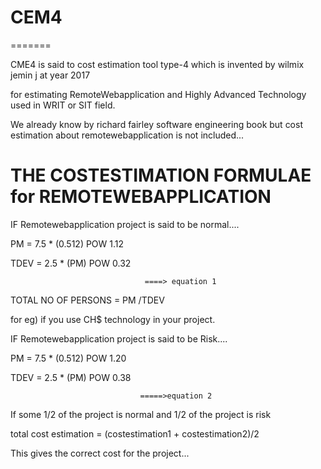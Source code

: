 # CEM4
=======

CME4  is  said  to  cost estimation  tool type-4  which is  invented  by  wilmix  jemin  j  at  year  2017

for  estimating  RemoteWebapplication and   Highly  Advanced  Technology   used  in  WRIT or  SIT field.   


We  already  know  by richard fairley software  engineering book but  cost estimation about remotewebapplication   is  not  included...



THE  COSTESTIMATION   FORMULAE  for  REMOTEWEBAPPLICATION
===========================================================


IF  Remotewebapplication  project  is  said  to be  normal....

PM =  7.5  *  (0.512) POW   1.12 

TDEV =  2.5 * (PM) POW  0.32
                              
                                  ====> equation 1

TOTAL  NO  OF  PERSONS  =   PM /TDEV

for  eg)   if  you   use  CH$  technology  in  your project.




IF  Remotewebapplication  project  is  said  to be  Risk....

PM =  7.5  *  (0.512) POW   1.20

TDEV =  2.5 * (PM) POW  0.38

                                 =====>equation 2


If  some  1/2  of  the    project   is normal  and 1/2  of  the  project  is  risk

total  cost estimation  =  (costestimation1 + costestimation2)/2

This    gives   the  correct   cost  for the  project...


